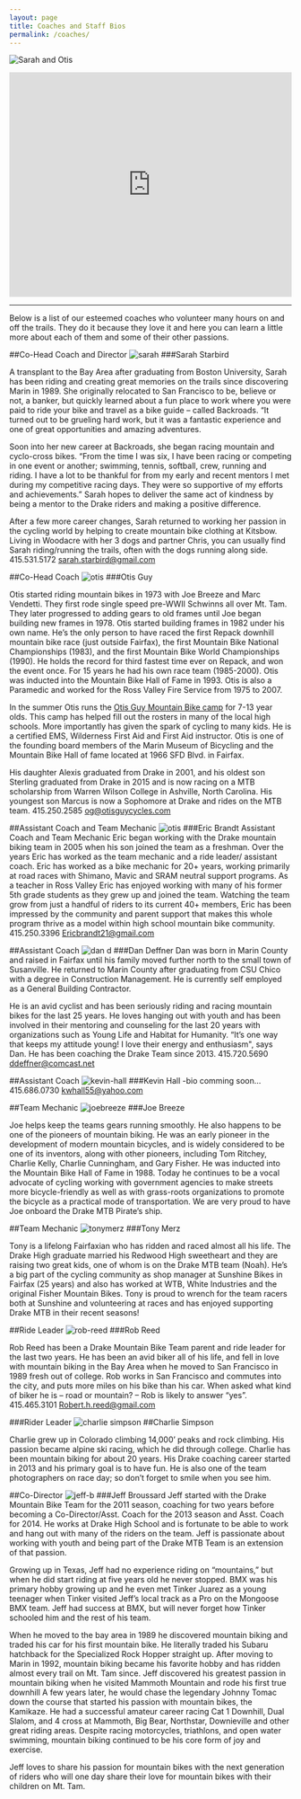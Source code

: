```yaml
---
layout: page
title: Coaches and Staff Bios
permalink: /coaches/
---
```

![Sarah and Otis](../images/otis+sarah.jpg)
<iframe src="https://docs.google.com/spreadsheets/d/199FFGxQ1bk2o0IvfIiAt8_eK7gsDK_Nwl2WCwTc4nXs/pubhtml?widget=true&amp;headers=false" style="border: 0" width="100%" height="400px" frameborder="0" scrolling="no"></iframe>

***

Below is a list of our esteemed coaches who volunteer many hours on and off the trails. They do it because they love it and here you can learn a little more about each of them and some of their other passions.

##Co-Head Coach and Director
![sarah](../images/Sarah-Starbird.jpg)
###Sarah Starbird
A transplant to the Bay Area after graduating from Boston University, Sarah has been riding and creating great memories on the trails since discovering Marin in 1989.She originally relocated to San Francisco to be, believe or not, a banker, but quickly learned about a fun place to work where you were paid to ride your bike and travel as a bike guide – called Backroads. “It turned out to be grueling hard work, but it was a fantastic experience and one of great opportunities and amazing adventures.Soon into her new career at Backroads, she began racing mountain and cyclo-cross bikes.  “From the time I was six, I have been racing or competing in one event or another; swimming, tennis, softball, crew, running and riding. I have a lot to be thankful for from my early and recent mentors I met during my competitive racing days. They were so supportive of my efforts and achievements.”  Sarah hopes to deliver the same act of kindness by being a mentor to the Drake riders and making a positive difference.After a few more career changes, Sarah returned to working her passion in the cycling world by helping to create mountain bike clothing at Kitsbow. Living in Woodacre with her 3 dogs and partner Chris, you can usually find Sarah riding/running the trails, often with the dogs running along side.415.531.5172sarah.starbird@gmail.com

##Co-Head Coach
![otis](../images/Otis-Guy.jpg)
###Otis Guy

Otis started riding mountain bikes in 1973 with Joe Breeze and Marc Vendetti. They first rode single speed pre-WWII Schwinns all over Mt. Tam. They later progressed to adding gears to old frames until Joe began building new frames in 1978. Otis started building frames in 1982 under his own name. He’s the only person to have raced the first Repack downhill mountain bike race (just outside Fairfax), the first Mountain Bike National Championships (1983), and the first Mountain Bike World Championships (1990). He holds the record for third fastest time ever on Repack, and won the event once. For 15 years he had his own race team (1985-2000). Otis was inducted into the Mountain Bike Hall of Fame in 1993. Otis is also a Paramedic and worked for the Ross Valley Fire Service from 1975 to 2007.In the summer Otis runs the [Otis Guy Mountain Bike camp][id] for 7-13 year olds. This camp has helped fill out the rosters in many of the local high schools. More importantly has given the spark of cycling to many kids. He is a certified EMS, Wilderness First Aid and First Aid instructor. Otis is one of the founding board members of the Marin Museum of Bicycling and the Mountain Bike Hall of fame located at 1966 SFD Blvd. in Fairfax.[id]:http://www.otisguymountainbikecamp.com/
His daughter Alexis graduated from Drake in 2001, and his oldest son Sterling graduated from Drake in 2015 and is now racing on a MTB scholarship from Warren Wilson College in Ashville, North Carolina. His youngest son Marcus is now a Sophomore at Drake and rides on the MTB team.415.250.2585og@otisguycycles.com

##Assistant Coach and Team Mechanic
![otis](../images/eric-brandt.png)
###Eric BrandtAssistant Coach and Team MechanicEric began working with the Drake mountain biking team in 2005 when his son joined the team as a freshman.  Over the years Eric has worked as the team mechanic and a ride leader/ assistant coach.  Eric has worked as a bike mechanic for 20+ years, working primarily at road races with Shimano, Mavic and SRAM neutral support programs.  As a teacher in Ross Valley Eric has enjoyed working with many of his former 5th grade students as they grew up and joined the team.  Watching the team grow from just a handful of riders to its current 40+ members, Eric has been impressed by the community and parent support that makes this whole program thrive as a model within high school mountain bike community.415.250.3396Ericbrandt21@gmail.com##Assistant Coach
![dan d](../images/dan-deffner.jpg)
###Dan DeffnerDan was born in Marin County and raised in Fairfax until his family moved further north to the small town of Susanville. He returned to Marin County after graduating from CSU Chico with a degree in Construction Management. He is currently self employed as a General Building Contractor.He is an avid cyclist and has been seriously riding and racing mountain bikes for the last 25 years. He loves hanging out with youth and has been involved in  their mentoring and counseling  for the last 20 years with organizations such as Young Life and Habitat for Humanity. “It’s one way that keeps my attitude young! I love their energy and enthusiasm", says Dan. He has been coaching the Drake Team since 2013.415.720.5690ddeffner@comcast.net##Assistant Coach![kevin-hall](../images/Kevin-Hall.jpg)###Kevin Hall-bio comming soon...415.686.0730kwhall55@yahoo.com##Team Mechanic
![joebreeze](../images/Joe-Breeze.jpg)###Joe BreezeJoe helps keep the teams gears running smoothly. He also happens to be one of the pioneers of mountain biking. He was an early pioneer in the development of modern mountain bicycles, and is widely considered to be one of its inventors, along with other pioneers, including Tom Ritchey, Charlie Kelly, Charlie Cunningham, and Gary Fisher. He was inducted into the Mountain Bike Hall of Fame in 1988.Today he continues to be a vocal advocate of cycling working with government agencies to make streets more bicycle-friendly as well as with grass-roots organizations to promote the bicycle as a practical mode of transportation.We are very proud to have Joe onboard the Drake MTB Pirate’s ship.##Team Mechanic![tonymerz](../images/tony-merz.jpg)###Tony MerzTony is a lifelong Fairfaxian who has ridden and raced almost all his life. The Drake High graduate married his Redwood High sweetheart and they are raising two great kids, one of whom is on the Drake MTB team (Noah). He’s a big part of the cycling community as shop manager at Sunshine Bikes in Fairfax (25 years) and also has worked at WTB, White Industries and the original Fisher Mountain Bikes. Tony is proud to wrench for the team racers both at Sunshine and volunteering at races and has enjoyed supporting Drake MTB in their recent seasons!##Ride Leader![rob-reed](../images/rob-reed.jpg)###Rob ReedRob Reed has been a Drake Mountain Bike Team parent and ride leader for the last two years.  He has been an avid biker all of his life, and fell in love with mountain biking in the Bay Area when he moved to San Francisco in 1989 fresh out of college.  Rob works in San Francisco and commutes into the city, and puts more miles on his bike than his car.  When asked what kind of biker he is – road or mountain? – Rob is likely to answer “yes”.415.465.3101Robert.h.reed@gmail.com###Rider Leader![charlie simpson](../images/Charlie_Simpson.jpg)##Charlie SimpsonCharlie grew up in Colorado climbing 14,000’ peaks and rock climbing. His passion became alpine ski racing, which he did through college. Charlie has been mountain biking for about 20 years. His Drake coaching career started in 2013 and his primary goal is to have fun. He is also one of the team photographers on race day; so don’t forget to smile when you see him.##Co-Director
![jeff-b](../images/Jeff-Broussard.jpg)###Jeff BroussardJeff started with the Drake Mountain Bike Team for the 2011 season, coaching for two years before becoming a Co-Director/Asst. Coach for the 2013 season and Asst. Coach for 2014. He works at Drake High School and is fortunate to be able to work and hang out with many of the riders on the team.  Jeff is passionate about working with youth and being part of the Drake MTB Team is an extension of that passion.Growing up in Texas, Jeff had no experience riding on “mountains,” but when he did start riding at five years old he never stopped.  BMX was his primary hobby growing up and he even met Tinker Juarez as a young teenager when Tinker visited Jeff’s local track as a Pro on the Mongoose BMX team.  Jeff had success at BMX, but will never forget how Tinker schooled him and the rest of his team.When he moved to the bay area in 1989 he discovered mountain biking and traded his car for his first mountain bike.  He literally traded his Subaru hatchback for the Specialized Rock Hopper straight up.  After moving to Marin in 1992, mountain biking became his favorite hobby and has ridden almost every trail on Mt. Tam since.  Jeff discovered his greatest passion in mountain biking when he visited Mammoth Mountain and rode his first true downhill A few years later, he would chase the legendary Johnny Tomac down the course that started his passion with mountain bikes, the Kamikaze.  He had a successful amateur career racing Cat 1 Downhill, Dual Slalom, and 4 cross at Mammoth, Big Bear, Northstar, Downieville and other great riding areas.  Despite racing motorcycles, triathlons, and open water swimming, mountain biking continued to be his core form of joy and exercise.Jeff loves to share his passion for mountain bikes with the next generation of riders who will one day share their love for mountain bikes with their children on Mt. Tam.